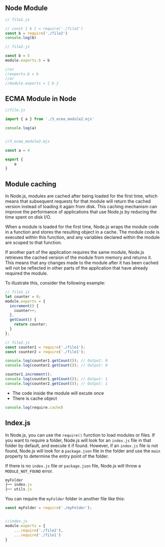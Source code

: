 
## Node Module

```js
// file1.js

// const { b } = require('./file2')
const b = require('./file2')
console.log(b)
```

```js
// file2.js

const b = 5
module.exports.b = b

//or
//exports.b = b
//or
//module.exports = { b }
```

## ECMA Module in Node

```js
//file.js

import { a } from './3_ecma_module2.mjs'

console.log(a)
```

```js

//3_ecma_module2.mjs

const a = 4

export {
	a
}
```

## Module caching

In Node.js, modules are cached after being loaded for the first time, which means that subsequent requests for that module will return the cached version instead of loading it again from disk. This caching mechanism can improve the performance of applications that use Node.js by reducing the time spent on disk I/O.

When a module is loaded for the first time, Node.js wraps the module code in a function and stores the resulting object in a cache. The module code is executed within this function, and any variables declared within the module are scoped to that function.

If another part of the application requires the same module, Node.js retrieves the cached version of the module from memory and returns it. This means that any changes made to the module after it has been cached will not be reflected in other parts of the application that have already required the module.

To illustrate this, consider the following example:

```js
// file1.js
let counter = 0;
module.exports = {
  increment() {
    counter++;
  },
  getCount() {
    return counter;
  }
};

```

```js
// file2.js
const counter1 = require('./file1');
const counter2 = require('./file1');

console.log(counter1.getCount()); // Output: 0
console.log(counter2.getCount()); // Output: 0

counter1.increment();
console.log(counter1.getCount()); // Output: 1
console.log(counter2.getCount()); // Output: 1
```

- The code inside the module will excute once
- There is cache object

```js
console.log(require.cache)
```


## Index.js

In Node.js, you can use the `require()` function to load modules or files. If you want to require a folder, Node.js will look for an `index.js` file in that folder by default, and execute it if found. However, if an `index.js` file is not found, Node.js will look for a `package.json` file in the folder and use the `main` property to determine the entry point of the folder.

If there is no `index.js` file or `package.json` file, Node.js will throw a `MODULE_NOT_FOUND` error.

```js
myFolder
├── index.js
├── utils.js
```

You can require the `myFolder` folder in another file like this:

```js
const myFolder = require('./myFolder');
```

```js

//index.js
module.exports = {
	...require('./file2'),
	...require('./file1')
}
```